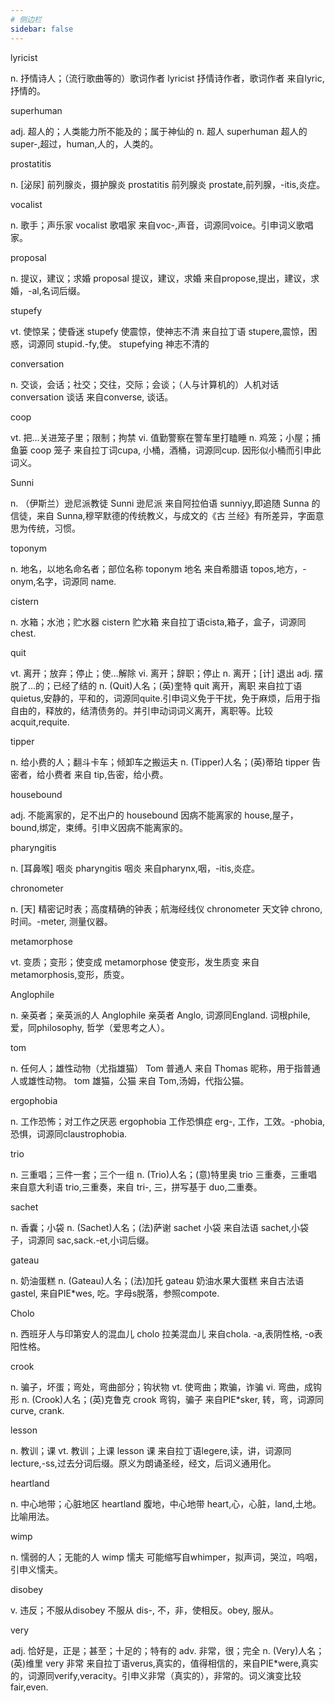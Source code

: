 ```yaml
---
# 侧边栏
sidebar: false
---
```

lyricist

n. 抒情诗人；（流行歌曲等的）歌词作者 lyricist 抒情诗作者，歌词作者 来自lyric,抒情的。

superhuman

adj. 超人的；人类能力所不能及的；属于神仙的 n. 超人 superhuman 超人的 super-,超过，human,人的，人类的。

prostatitis

n. [泌尿] 前列腺炎，摄护腺炎 prostatitis 前列腺炎 prostate,前列腺，-itis,炎症。

vocalist

n. 歌手；声乐家 vocalist 歌唱家 来自voc-,声音，词源同voice。引申词义歌唱家。

proposal

n. 提议，建议；求婚 proposal 提议，建议，求婚 来自propose,提出，建议，求婚，-al,名词后缀。

stupefy

vt. 使惊呆；使昏迷 stupefy 使震惊，使神志不清 来自拉丁语 stupere,震惊，困惑，词源同 stupid.-fy,使。 stupefying 神志不清的 

conversation

n. 交谈，会话；社交；交往，交际；会谈；（人与计算机的）人机对话 conversation 谈话 来自converse, 谈话。 

coop

vt. 把…关进笼子里；限制；拘禁 vi. 值勤警察在警车里打瞌睡 n. 鸡笼；小屋；捕鱼篓 coop 笼子 来自拉丁词cupa, 小桶，酒桶，词源同cup. 因形似小桶而引申此词义。

Sunni

n. （伊斯兰）逊尼派教徒 Sunni 逊尼派 来自阿拉伯语 sunniyy,即追随 Sunna 的信徒，来自 Sunna,穆罕默德的传统教义，与成文的《古 兰经》有所差异，字面意思为传统，习惯。 

toponym

n. 地名，以地名命名者；部位名称 toponym 地名 来自希腊语 topos,地方，-onym,名字，词源同 name.

cistern

n. 水箱；水池；贮水器 cistern 贮水箱 来自拉丁语cista,箱子，盒子，词源同chest.

quit

vt. 离开；放弃；停止；使…解除 vi. 离开；辞职；停止 n. 离开；[计] 退出 adj. 摆脱了…的；已经了结的 n. (Quit)人名；(英)奎特 quit 离开，离职 来自拉丁语quietus,安静的，平和的，词源同quite.引申词义免于干扰，免于麻烦，后用于指 自由的，释放的，结清债务的。并引申动词词义离开，离职等。比较acquit,requite. 

tipper

n. 给小费的人；翻斗卡车；倾卸车之搬运夫 n. (Tipper)人名；(英)蒂珀 tipper 告密者，给小费者 来自 tip,告密，给小费。

housebound

adj. 不能离家的，足不出户的 housebound 因病不能离家的 house,屋子，bound,绑定，束缚。引申义因病不能离家的。

pharyngitis

n. [耳鼻喉] 咽炎 pharyngitis 咽炎 来自pharynx,咽，-itis,炎症。 

chronometer

n. [天] 精密记时表；高度精确的钟表；航海经线仪 chronometer 天文钟 chrono, 时间。-meter, 测量仪器。

metamorphose

vt. 变质；变形；使变成 metamorphose 使变形，发生质变 来自metamorphosis,变形，质变。

Anglophile

n. 亲英者；亲英派的人 Anglophile 亲英者 Anglo, 词源同England. 词根phile, 爱，同philosophy, 哲学（爱思考之人）。 

tom

n. 任何人；雄性动物（尤指雄猫） Tom 普通人 来自 Thomas 昵称，用于指普通人或雄性动物。 tom 雄猫，公猫 来自 Tom,汤姆，代指公猫。

ergophobia

n. 工作恐怖；对工作之厌恶 ergophobia 工作恐惧症 erg-, 工作，工效。-phobia, 恐惧，词源同claustrophobia. 

trio

n. 三重唱；三件一套；三个一组 n. (Trio)人名；(意)特里奥 trio 三重奏，三重唱 来自意大利语 trio,三重奏，来自 tri-, 三，拼写基于 duo,二重奏。

sachet

n. 香囊；小袋 n. (Sachet)人名；(法)萨谢 sachet 小袋 来自法语 sachet,小袋子，词源同 sac,sack.-et,小词后缀。

gateau

n. 奶油蛋糕 n. (Gateau)人名；(法)加托 gateau 奶油水果大蛋糕 来自古法语gastel, 来自PIE*wes, 吃。字母s脱落，参照compote.

Cholo

n. 西班牙人与印第安人的混血儿 cholo 拉美混血儿 来自chola. -a,表阴性格, -o表阳性格。

crook

n. 骗子，坏蛋；弯处，弯曲部分；钩状物 vt. 使弯曲；欺骗，诈骗 vi. 弯曲，成钩形 n. (Crook)人名；(英)克鲁克 crook 弯钩，骗子 来自PIE*sker, 转，弯，词源同curve, crank. 

lesson

n. 教训；课 vt. 教训；上课 lesson 课 来自拉丁语legere,读，讲，词源同lecture,-ss,过去分词后缀。原义为朗诵圣经，经文，后词义通用化。

heartland

n. 中心地带；心脏地区 heartland 腹地，中心地带 heart,心，心脏，land,土地。比喻用法。

wimp

n. 懦弱的人；无能的人 wimp 懦夫 可能缩写自whimper，拟声词，哭泣，呜咽，引申义懦夫。

disobey

v. 违反；不服从disobey 不服从 dis-, 不，非，使相反。obey, 服从。

very

adj. 恰好是，正是；甚至；十足的；特有的 adv. 非常，很；完全 n. (Very)人名；(英)维里 very 非常 来自拉丁语verus,真实的，值得相信的，来自PIE*were,真实的，词源同verify,veracity。引申义非常（真实的），非常的。词义演变比较fair,even.
